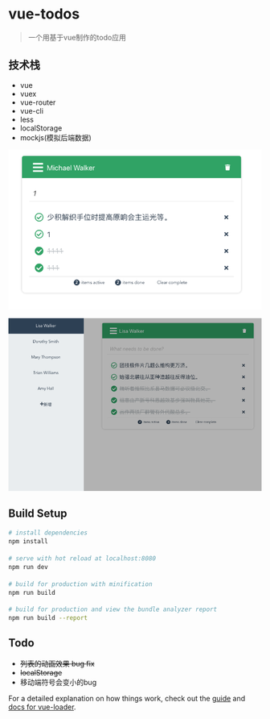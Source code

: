 # vue-todos

> 一个用基于vue制作的todo应用

## 技术栈
* vue
* vuex
* vue-router
* vue-cli
* less
* localStorage
* mockjs(模拟后端数据)

![](https://github.com/luvsunlight/vue-todos/blob/master/screenshots/1.png)

![](https://github.com/luvsunlight/vue-todos/blob/master/screenshots/2.png)

## Build Setup

``` bash
# install dependencies
npm install

# serve with hot reload at localhost:8080
npm run dev

# build for production with minification
npm run build

# build for production and view the bundle analyzer report
npm run build --report
```

## Todo

* <s>列表的动画效果 bug fix</s>
* <s>localStorage</s>
* 移动端符号会变小的bug

For a detailed explanation on how things work, check out the [guide](http://vuejs-templates.github.io/webpack/) and [docs for vue-loader](http://vuejs.github.io/vue-loader).
